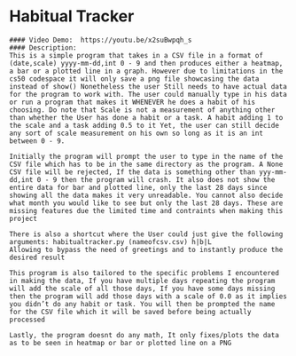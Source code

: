# Habitual Tracker
    #### Video Demo:  https://youtu.be/x2suBwpqh_s
    #### Description:
    This is a simple program that takes in a CSV file in a format of (date,scale) yyyy-mm-dd,int 0 - 9 and then produces either a heatmap, a bar or a plotted line in a graph. However due to limitations in the cs50 codespace it will only save a png file showcasing the data instead of show() Nonetheless the user Still needs to have actual data for the program to work with. The user could manually type in his data or run a program that makes it WHENEVER he does a habit of his choosing. Do note that Scale is not a measurement of anything other than whether the User has done a habit or a task. A habit adding 1 to the scale and a task adding 0.5 to it Yet, the user can still decide any sort of scale measurement on his own so long as it is an int between 0 - 9.

    Initially the program will prompt the user to type in the name of the CSV file which has to be in the same directory as the program. A None CSV file will be rejected, If the data is something other than yyy-mm-dd,int 0 - 9 then the program will crash. It also does not show the entire data for bar and plotted line, only the last 28 days since showing all the data makes it very unreadable. You cannot also decide what month you would like to see but only the last 28 days. These are missing features due the limited time and contraints when making this project

    There is also a shortcut where the User could just give the following arguments: habitualtracker.py (nameofcsv.csv) h|b|L
    Allowing to bypass the need of greetings and to instantly produce the desired result

    This program is also tailored to the specific problems I encountered in making the data, If you have multiple days repeating the program will add the scale of all those days, If you have some days missing then the program will add those days with a scale of 0.0 as it implies you didn’t do any habit or task. You will then be prompted the name for the CSV file which it will be saved before being actually processed

    Lastly, the program doesnt do any math, It only fixes/plots the data as to be seen in heatmap or bar or plotted line on a PNG
    
    
    

